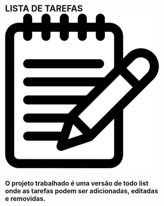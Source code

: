 # LISTA DE TAREFAS <img src="./assets/img/bloco-de-anotacoes.png"/>

## O projeto trabalhado é uma versão de todo list onde as tarefas podem ser adicionadas, editadas e removidas.